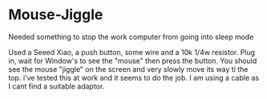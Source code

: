 # Mouse-Jiggle
Needed something to stop the work computer from going into sleep mode

Used a Seeed Xiao, a push button, some wire and a 10k 1/4w resistor.  Plug in, wait for Window's to see the "mouse" then press the button. You should see the mouse "jiggle" on the screen and very slowly move its way ti the top. i've tested this at work and it seems to do the job.
I am using a cable as I cant find a suitable adaptor.

